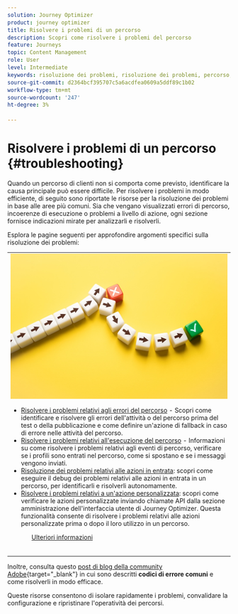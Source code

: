 ```yaml
---
solution: Journey Optimizer
product: journey optimizer
title: Risolvere i problemi di un percorso
description: Scopri come risolvere i problemi del percorso
feature: Journeys
topic: Content Management
role: User
level: Intermediate
keywords: risoluzione dei problemi, risoluzione dei problemi, percorso, controllo, errori
source-git-commit: d2364bcf395707c5a6acdfea0609a5ddf89c1b02
workflow-type: tm+mt
source-wordcount: '247'
ht-degree: 3%

---
```


# Risolvere i problemi di un percorso {#troubleshooting}

Quando un percorso di clienti non si comporta come previsto, identificare la causa principale può essere difficile. Per risolvere i problemi in modo efficiente, di seguito sono riportate le risorse per la risoluzione dei problemi in base alle aree più comuni. Sia che vengano visualizzati errori di percorso, incoerenze di esecuzione o problemi a livello di azione, ogni sezione fornisce indicazioni mirate per analizzarli e risolverli.

Esplora le pagine seguenti per approfondire argomenti specifici sulla risoluzione dei problemi:

<table style="table-layout:fixed">
<tr style="border: 0;">
  <td>
    <div><img alt="Risolvere i problemi relativi agli errori di percorso" src="../assets/do-not-localize/troubleshooting.jpeg" /> 
    <br><ul><li><a href="../building-journeys/troubleshooting.md">Risolvere i problemi relativi agli errori del percorso</a> - Scopri come identificare e risolvere gli errori dell'attività o del percorso prima del test o della pubblicazione e come definire un'azione di fallback in caso di errore nelle attività del percorso.</li>
    <li><a href="../building-journeys/troubleshooting-execution.md">Risolvere i problemi relativi all'esecuzione del percorso</a> - Informazioni su come risolvere i problemi relativi agli eventi di percorso, verificare se i profili sono entrati nel percorso, come si spostano e se i messaggi vengono inviati.</li>
     <li><a href="../building-journeys/troubleshooting-inbound.md">Risoluzione dei problemi relativi alle azioni in entrata</a>: scopri come eseguire il debug dei problemi relativi alle azioni in entrata in un percorso, per identificarli e risolverli autonomamente.</li>
     <li><a href="../action/troubleshoot-custom-action.md">Risolvere i problemi relativi a un'azione personalizzata</a>: scopri come verificare le azioni personalizzate inviando chiamate API dalla sezione amministrazione dell'interfaccia utente di Journey Optimizer. Questa funzionalità consente di risolvere i problemi relativi alle azioni personalizzate prima o dopo il loro utilizzo in un percorso.</li>
    <ul>
    <div>
     <a href="../integrations/ajo-integrations.md">Ulteriori informazioni</a></div>
    </div>
    <br>
  </td>
</tr>
</table>

<!--
* **[Troubleshoot journey errors](../building-journeys/troubleshooting.md)**
  Learn how to identify and resolve activity or journey errors before test or publication, and how to define a fallback action in case of an error in journey activities.

* **[Troubleshoot journey execution](../building-journeys/troubleshooting-execution.md)**
  Understand how to troubleshoot journey events, check if profiles entered your journey, how they navigate through it, and if messsages are sent.

* **[Troubleshoot inbound actions](../building-journeys/troubleshooting-inbound.md)**
  Learn how to debug issues related to inbound actions in a journey, in order to help you identify and resolve them on your own.

* **[Troubleshoot a custom action](../action/troubleshoot-custom-action.md)**
  Learn how to test your custom actions by sending API calls from the administration section of Journey Optimizer user interface. This capability helps you troubleshoot your custom actions before or after using them in a journey.

-->

Inoltre, consulta questo [post di blog della community Adobe](https://experienceleaguecommunities.adobe.com/t5/journey-optimizer-blogs/demystifying-adobe-journey-optimizer-error-codes-root-causes-and/ba-p/760884){target="_blank"} in cui sono descritti **codici di errore comuni** e come risolverli in modo efficace.

Queste risorse consentono di isolare rapidamente i problemi, convalidare la configurazione e ripristinare l&#39;operatività dei percorsi.
